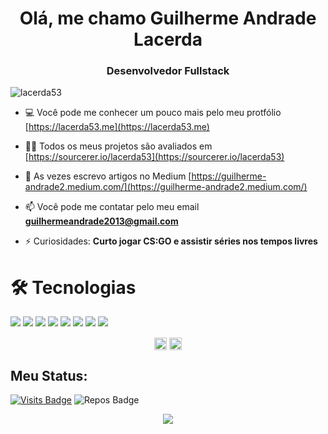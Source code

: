 <h1 align="center">Olá, me chamo Guilherme Andrade Lacerda</h1>
<h3 align="center">Desenvolvedor Fullstack</h3>
<p align="left"> <img src="https://komarev.com/ghpvc/?username=lacerda53" alt="lacerda53" /> </p>

- 💻 Você pode me conhecer um pouco mais pelo meu protfólio [https://lacerda53.me](https://lacerda53.me)

- 👨‍💻 Todos os meus projetos são avaliados em [https://sourcerer.io/lacerda53](https://sourcerer.io/lacerda53)

- 📝 As vezes escrevo artigos no Medium [https://guilherme-andrade2.medium.com/](https://guilherme-andrade2.medium.com/)

- 📫 Você pode me contatar pelo meu email **guilhermeandrade2013@gmail.com**

- ⚡ Curiosidades: **Curto jogar CS:GO e assistir séries nos tempos livres**


# 🛠 Tecnologias

<p>
  <img src="https://img.shields.io/badge/Sharp%20-593399.svg?&style=for-the-badge&logo=c&logoColor=white"/>
  <img src="https://img.shields.io/badge/.NET%20Core%20-8a2be2.svg?&style=for-the-badge&logo=.net&logoColor=white"/>
  <img src="https://img.shields.io/badge/javascript%20-%23323330.svg?&style=for-the-badge&logo=javascript&logoColor=%23F7DF1E"/>
  <img src="https://img.shields.io/badge/react%20-%2320232a.svg?&style=for-the-badge&logo=react&logoColor=%2361DAFB"/>
  <img src="https://img.shields.io/badge/react_native%20-%2320232a.svg?&style=for-the-badge&logo=react&logoColor=%2361DAFB"/>
  <img src="https://img.shields.io/badge/git%20-%23F05033.svg?&style=for-the-badge&logo=git&logoColor=white"/>
  <img src="https://img.shields.io/badge/github%20-%23121011.svg?&style=for-the-badge&logo=github&logoColor=white"/>
  <img src="https://img.shields.io/badge/Flutter-white.svg?&style=for-the-badge&logo=flutter&logoColor=blue"/>
</p>

<p align="center">
<a href="https://linkedin.com/in/lacerda53" target="blank"><img align="center" src="https://cdn.jsdelivr.net/npm/simple-icons@3.0.1/icons/linkedin.svg" alt="Guilherme Andrade" height="20" width="20" /></a>
<a href="https://www.instagram.com/guilherme_andrade2" target="blank"><img align="center" src="https://cdn.jsdelivr.net/npm/simple-icons@3.0.1/icons/instagram.svg" alt="Guilherme Andrade" height="20" width="20" /></a>
</p>


## Meu Status:
[![Visits Badge](https://badges.pufler.dev/visits/lacerda53/lacerda53?style=for-the-badge)](https://github.com/lacerda53/lacerda53)
![Repos Badge](https://badges.pufler.dev/repos/lacerda53?style=for-the-badge)

<p align = "center">
  <img src = "https://github-readme-stats.vercel.app/api?username=lacerda53&show_icons=true&theme=dark&line_height=27&hide=contribs,prs">
</p>
